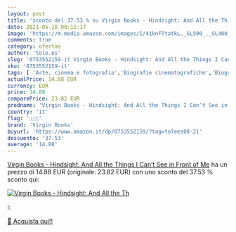 ```yaml
---
layout: post
title: 'sconto del 37.53 % su Virgin Books - Hindsight: And All the Th  '
date: 2021-05-18 00:12:17
image: 'https://m.media-amazon.com/images/I/41knFTtatkL._SL500_._SL400_.jpg'
comments: true
category: ofertas
author: 'tole.es'
slug: '0753552159-it Virgin Books - Hindsight: And All the Things I Can’t See...'
sku: '0753552159-it'
tags: [ 'Arte, cinema e fotografia','Biografie cinematografiche','Biografie di attori e artisti','Biografie e autobiografie','Biografie, diari e memorie','Film','Generi musicali','Libri','Musica','Musica pop','Musica rock','virgin books', ]
actualPrice: 14.88 EUR
currency: EUR
price: 14.88
comparePrice: 23.82 EUR
prodname: 'Virgin Books - Hindsight: And All the Things I Can’t See in Front of Me'
country: 'it'
flag: '🇮🇹'
brand: 'Virgin Books'
buyurl: 'https://www.amazon.it/dp/0753552159/?tag=tolees00-21'
descuento: '37.53'
average: '14.88'
---
```


[Virgin Books - Hindsight: And All the Things I Can’t See in Front of Me](https://www.amazon.it/dp/0753552159/?tag=tolees00-21) ha un prezzo di 14.88 EUR (originale: 23.82 EUR) con uno sconto del 37.53 % sconto qui:

[![Virgin Books - Hindsight: And All the Th](https://m.media-amazon.com/images/I/41knFTtatkL._SL500_._SL400_.jpg)](https://www.amazon.it/dp/0753552159/?tag=tolees00-21)

ℹ️:


[🛒 Acquista qui!!](https://www.amazon.it/dp/0753552159/?tag=tolees00-21)
